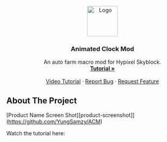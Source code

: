 <div id="top"></div>
<br />
<div align="center">
  <a href="https://github.com/YungSamzy/ACM">
    <img src="https://samzy.dev/profile.jpg" alt="Logo" width="80" height="80">
  </a>

  <h3 align="center">Animated Clock Mod</h3>

  <p align="center">
    An auto farm macro mod for Hypixel Skyblock.
    <br />
    <a href="https://github.com/YungSamzy/ACM/Tutorial.md"><strong>Tutorial »</strong></a>
    <br />
    <br />
    <a href="https://youtube.com/watch?v=YOURMOM">Video Tutorial</a>
    ·
    <a href="https://github.com/YungSamzy/ACM/issues">Report Bug</a>
    ·
    <a href="https://github.com/YungSamzy/ACM/issues">Request Feature</a>
  </p>
</div>

<!-- ABOUT THE PROJECT -->
## About The Project

[Product Name Screen Shot][product-screenshot]](https://github.com/YungSamzy/ACM)

Watch the tutorial here: []()
